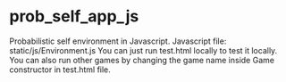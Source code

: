 # prob_self_app_js

Probabilistic self environment in Javascript.
Javascript file: static/js/Environment.js
You can just run test.html locally to test it locally. 
You can also run other games by changing the game name inside Game constructor in test.html file.
